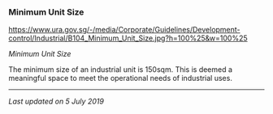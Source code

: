 ### Minimum Unit Size

<https://www.ura.gov.sg/-/media/Corporate/Guidelines/Development-control/Industrial/B104_Minimum_Unit_Size.jpg?h=100%25&w=100%25>

*Minimum Unit Size*

The minimum size of an industrial unit is 150sqm. This is deemed a
meaningful space to meet the operational needs of industrial uses.

------------------------------------------------------------------------

*Last updated on 5 July 2019*
